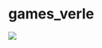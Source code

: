# games_verle
![](https://github.com/xanderlifeftoahacked/games_verle/blob/test/example.gif?raw=true)

